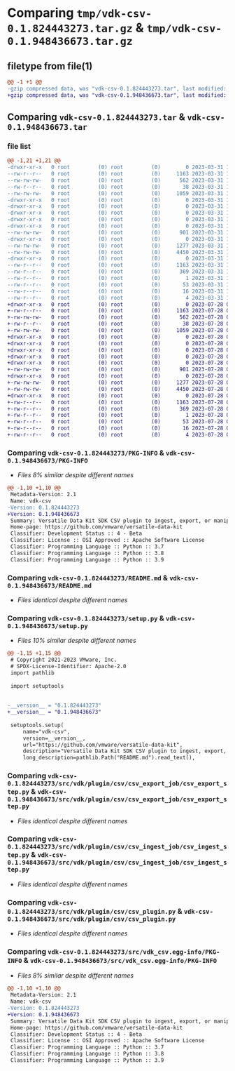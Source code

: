 # Comparing `tmp/vdk-csv-0.1.824443273.tar.gz` & `tmp/vdk-csv-0.1.948436673.tar.gz`

## filetype from file(1)

```diff
@@ -1 +1 @@
-gzip compressed data, was "vdk-csv-0.1.824443273.tar", last modified: Fri Mar 31 14:25:18 2023, max compression
+gzip compressed data, was "vdk-csv-0.1.948436673.tar", last modified: Fri Jul 28 09:42:36 2023, max compression
```

## Comparing `vdk-csv-0.1.824443273.tar` & `vdk-csv-0.1.948436673.tar`

### file list

```diff
@@ -1,21 +1,21 @@
-drwxr-xr-x   0 root         (0) root         (0)        0 2023-03-31 14:25:18.479767 vdk-csv-0.1.824443273/
--rw-r--r--   0 root         (0) root         (0)     1163 2023-03-31 14:25:18.479767 vdk-csv-0.1.824443273/PKG-INFO
--rw-rw-rw-   0 root         (0) root         (0)      562 2023-03-31 14:25:06.000000 vdk-csv-0.1.824443273/README.md
--rw-r--r--   0 root         (0) root         (0)       38 2023-03-31 14:25:18.479767 vdk-csv-0.1.824443273/setup.cfg
--rw-rw-rw-   0 root         (0) root         (0)     1059 2023-03-31 14:25:09.000000 vdk-csv-0.1.824443273/setup.py
-drwxr-xr-x   0 root         (0) root         (0)        0 2023-03-31 14:25:18.479767 vdk-csv-0.1.824443273/src/
-drwxr-xr-x   0 root         (0) root         (0)        0 2023-03-31 14:25:18.479767 vdk-csv-0.1.824443273/src/vdk/
-drwxr-xr-x   0 root         (0) root         (0)        0 2023-03-31 14:25:18.479767 vdk-csv-0.1.824443273/src/vdk/plugin/
-drwxr-xr-x   0 root         (0) root         (0)        0 2023-03-31 14:25:18.479767 vdk-csv-0.1.824443273/src/vdk/plugin/csv/
-drwxr-xr-x   0 root         (0) root         (0)        0 2023-03-31 14:25:18.479767 vdk-csv-0.1.824443273/src/vdk/plugin/csv/csv_export_job/
--rw-rw-rw-   0 root         (0) root         (0)      901 2023-03-31 14:25:06.000000 vdk-csv-0.1.824443273/src/vdk/plugin/csv/csv_export_job/csv_export_step.py
-drwxr-xr-x   0 root         (0) root         (0)        0 2023-03-31 14:25:18.479767 vdk-csv-0.1.824443273/src/vdk/plugin/csv/csv_ingest_job/
--rw-rw-rw-   0 root         (0) root         (0)     1277 2023-03-31 14:25:06.000000 vdk-csv-0.1.824443273/src/vdk/plugin/csv/csv_ingest_job/csv_ingest_step.py
--rw-rw-rw-   0 root         (0) root         (0)     4450 2023-03-31 14:25:06.000000 vdk-csv-0.1.824443273/src/vdk/plugin/csv/csv_plugin.py
-drwxr-xr-x   0 root         (0) root         (0)        0 2023-03-31 14:25:18.479767 vdk-csv-0.1.824443273/src/vdk_csv.egg-info/
--rw-r--r--   0 root         (0) root         (0)     1163 2023-03-31 14:25:18.000000 vdk-csv-0.1.824443273/src/vdk_csv.egg-info/PKG-INFO
--rw-r--r--   0 root         (0) root         (0)      369 2023-03-31 14:25:18.000000 vdk-csv-0.1.824443273/src/vdk_csv.egg-info/SOURCES.txt
--rw-r--r--   0 root         (0) root         (0)        1 2023-03-31 14:25:18.000000 vdk-csv-0.1.824443273/src/vdk_csv.egg-info/dependency_links.txt
--rw-r--r--   0 root         (0) root         (0)       53 2023-03-31 14:25:18.000000 vdk-csv-0.1.824443273/src/vdk_csv.egg-info/entry_points.txt
--rw-r--r--   0 root         (0) root         (0)       16 2023-03-31 14:25:18.000000 vdk-csv-0.1.824443273/src/vdk_csv.egg-info/requires.txt
--rw-r--r--   0 root         (0) root         (0)        4 2023-03-31 14:25:18.000000 vdk-csv-0.1.824443273/src/vdk_csv.egg-info/top_level.txt
+drwxr-xr-x   0 root         (0) root         (0)        0 2023-07-28 09:42:36.507214 vdk-csv-0.1.948436673/
+-rw-r--r--   0 root         (0) root         (0)     1163 2023-07-28 09:42:36.507214 vdk-csv-0.1.948436673/PKG-INFO
+-rw-rw-rw-   0 root         (0) root         (0)      562 2023-07-28 09:42:13.000000 vdk-csv-0.1.948436673/README.md
+-rw-r--r--   0 root         (0) root         (0)       38 2023-07-28 09:42:36.507214 vdk-csv-0.1.948436673/setup.cfg
+-rw-rw-rw-   0 root         (0) root         (0)     1059 2023-07-28 09:42:23.000000 vdk-csv-0.1.948436673/setup.py
+drwxr-xr-x   0 root         (0) root         (0)        0 2023-07-28 09:42:36.507214 vdk-csv-0.1.948436673/src/
+drwxr-xr-x   0 root         (0) root         (0)        0 2023-07-28 09:42:36.507214 vdk-csv-0.1.948436673/src/vdk/
+drwxr-xr-x   0 root         (0) root         (0)        0 2023-07-28 09:42:36.507214 vdk-csv-0.1.948436673/src/vdk/plugin/
+drwxr-xr-x   0 root         (0) root         (0)        0 2023-07-28 09:42:36.507214 vdk-csv-0.1.948436673/src/vdk/plugin/csv/
+drwxr-xr-x   0 root         (0) root         (0)        0 2023-07-28 09:42:36.507214 vdk-csv-0.1.948436673/src/vdk/plugin/csv/csv_export_job/
+-rw-rw-rw-   0 root         (0) root         (0)      901 2023-07-28 09:42:13.000000 vdk-csv-0.1.948436673/src/vdk/plugin/csv/csv_export_job/csv_export_step.py
+drwxr-xr-x   0 root         (0) root         (0)        0 2023-07-28 09:42:36.507214 vdk-csv-0.1.948436673/src/vdk/plugin/csv/csv_ingest_job/
+-rw-rw-rw-   0 root         (0) root         (0)     1277 2023-07-28 09:42:13.000000 vdk-csv-0.1.948436673/src/vdk/plugin/csv/csv_ingest_job/csv_ingest_step.py
+-rw-rw-rw-   0 root         (0) root         (0)     4450 2023-07-28 09:42:13.000000 vdk-csv-0.1.948436673/src/vdk/plugin/csv/csv_plugin.py
+drwxr-xr-x   0 root         (0) root         (0)        0 2023-07-28 09:42:36.507214 vdk-csv-0.1.948436673/src/vdk_csv.egg-info/
+-rw-r--r--   0 root         (0) root         (0)     1163 2023-07-28 09:42:36.000000 vdk-csv-0.1.948436673/src/vdk_csv.egg-info/PKG-INFO
+-rw-r--r--   0 root         (0) root         (0)      369 2023-07-28 09:42:36.000000 vdk-csv-0.1.948436673/src/vdk_csv.egg-info/SOURCES.txt
+-rw-r--r--   0 root         (0) root         (0)        1 2023-07-28 09:42:36.000000 vdk-csv-0.1.948436673/src/vdk_csv.egg-info/dependency_links.txt
+-rw-r--r--   0 root         (0) root         (0)       53 2023-07-28 09:42:36.000000 vdk-csv-0.1.948436673/src/vdk_csv.egg-info/entry_points.txt
+-rw-r--r--   0 root         (0) root         (0)       16 2023-07-28 09:42:36.000000 vdk-csv-0.1.948436673/src/vdk_csv.egg-info/requires.txt
+-rw-r--r--   0 root         (0) root         (0)        4 2023-07-28 09:42:36.000000 vdk-csv-0.1.948436673/src/vdk_csv.egg-info/top_level.txt
```

### Comparing `vdk-csv-0.1.824443273/PKG-INFO` & `vdk-csv-0.1.948436673/PKG-INFO`

 * *Files 8% similar despite different names*

```diff
@@ -1,10 +1,10 @@
 Metadata-Version: 2.1
 Name: vdk-csv
-Version: 0.1.824443273
+Version: 0.1.948436673
 Summary: Versatile Data Kit SDK CSV plugin to ingest, export, or manipulate csv files.
 Home-page: https://github.com/vmware/versatile-data-kit
 Classifier: Development Status :: 4 - Beta
 Classifier: License :: OSI Approved :: Apache Software License
 Classifier: Programming Language :: Python :: 3.7
 Classifier: Programming Language :: Python :: 3.8
 Classifier: Programming Language :: Python :: 3.9
```

### Comparing `vdk-csv-0.1.824443273/README.md` & `vdk-csv-0.1.948436673/README.md`

 * *Files identical despite different names*

### Comparing `vdk-csv-0.1.824443273/setup.py` & `vdk-csv-0.1.948436673/setup.py`

 * *Files 10% similar despite different names*

```diff
@@ -1,15 +1,15 @@
 # Copyright 2021-2023 VMware, Inc.
 # SPDX-License-Identifier: Apache-2.0
 import pathlib
 
 import setuptools
 
 
-__version__ = "0.1.824443273"
+__version__ = "0.1.948436673"
 
 setuptools.setup(
     name="vdk-csv",
     version=__version__,
     url="https://github.com/vmware/versatile-data-kit",
     description="Versatile Data Kit SDK CSV plugin to ingest, export, or manipulate csv files.",
     long_description=pathlib.Path("README.md").read_text(),
```

### Comparing `vdk-csv-0.1.824443273/src/vdk/plugin/csv/csv_export_job/csv_export_step.py` & `vdk-csv-0.1.948436673/src/vdk/plugin/csv/csv_export_job/csv_export_step.py`

 * *Files identical despite different names*

### Comparing `vdk-csv-0.1.824443273/src/vdk/plugin/csv/csv_ingest_job/csv_ingest_step.py` & `vdk-csv-0.1.948436673/src/vdk/plugin/csv/csv_ingest_job/csv_ingest_step.py`

 * *Files identical despite different names*

### Comparing `vdk-csv-0.1.824443273/src/vdk/plugin/csv/csv_plugin.py` & `vdk-csv-0.1.948436673/src/vdk/plugin/csv/csv_plugin.py`

 * *Files identical despite different names*

### Comparing `vdk-csv-0.1.824443273/src/vdk_csv.egg-info/PKG-INFO` & `vdk-csv-0.1.948436673/src/vdk_csv.egg-info/PKG-INFO`

 * *Files 8% similar despite different names*

```diff
@@ -1,10 +1,10 @@
 Metadata-Version: 2.1
 Name: vdk-csv
-Version: 0.1.824443273
+Version: 0.1.948436673
 Summary: Versatile Data Kit SDK CSV plugin to ingest, export, or manipulate csv files.
 Home-page: https://github.com/vmware/versatile-data-kit
 Classifier: Development Status :: 4 - Beta
 Classifier: License :: OSI Approved :: Apache Software License
 Classifier: Programming Language :: Python :: 3.7
 Classifier: Programming Language :: Python :: 3.8
 Classifier: Programming Language :: Python :: 3.9
```

